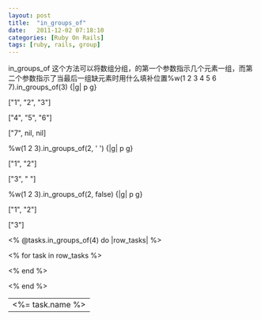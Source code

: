```yaml
---
layout: post
title:  "in_groups_of"
date:   2011-12-02 07:18:10
categories: [Ruby On Rails]
tags: [ruby, rails, group]
---
```


in_groups_of 这个方法可以将数组分组，的第一个参数指示几个元素一组，而第二个参数指示了当最后一组缺元素时用什么填补位置%w(1 2 3 4 5 6 7).in_groups_of(3) {|g| p g}

["1", "2", "3"]

["4", "5", "6"]

["7", nil, nil]

%w(1 2 3).in_groups_of(2, ' ') {|g| p g}

["1", "2"]

["3", " "]

%w(1 2 3).in_groups_of(2, false) {|g| p g}

["1", "2"]

["3"]

<table>

<% @tasks.in_groups_of(4) do |row_tasks| %>

<tr>

<% for task in row_tasks %>

<td><%= task.name %></td>

<% end %>

</tr>

<% end %>

</table>